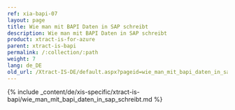 ```yaml
---
ref: xia-bapi-07
layout: page
title: Wie man mit BAPI Daten in SAP schreibt
description: Wie man mit BAPI Daten in SAP schreibt
product: xtract-is-for-azure
parent: xtract-is-bapi
permalink: /:collection/:path
weight: 7
lang: de_DE
old_url: /Xtract-IS-DE/default.aspx?pageid=wie_man_mit_bapi_daten_in_sap_schreibt
---
```

{% include _content/de/xis-specific/xtract-is-bapi/wie_man_mit_bapi_daten_in_sap_schreibt.md %}
